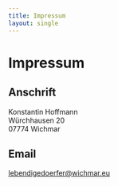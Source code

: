 ```yaml
---
title: Impressum
layout: single
---
```


# Impressum

## Anschrift

Konstantin Hoffmann <br />
Würchhausen 20 <br />
07774 Wichmar <br />

## Email

lebendigedoerfer@wichmar.eu
